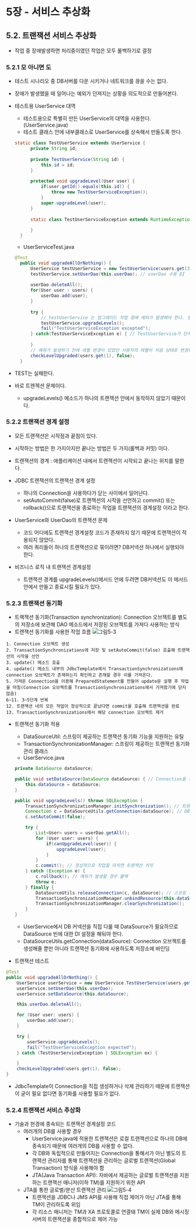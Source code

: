 # 5장 - 서비스 추상화

## 5.2. 트랜잭션 서비스 추상화
* 작업 중 장애발생하면 처리중이였던 작업은 모두 롤백하기로 결정

### 5.2.1 모 아니면 도
* 테스트 시나리오 중 DB서버를 다운 시키거나 네트워크를 끊을 수는 없다.
* 장애가 발생했을 때 일어나는 예외가 던져지는 상황을 의도적으로 만들어본다.
* 테스트용 UserService 대역
  * 테스트용으로 특별히 만든 UserService의 대역을 사용한다. (UserService.java)
  * 테스트 클래스 안에 내부클래스로 UserService를 상속해서 만들도록 한다.
  ```java
  static class TestUserService extends UserService {
		private String id;
		
		private TestUserService(String id) {
			this.id = id;
		}
		
		protected void upgradeLevel(User user) {
			if(user.getId().equals(this.id)) {
				throw new TestUserServiceException();
			}
			super.upgradeLevel(user);
		}
		
		static class TestUserServiceException extends RuntimeException {
			
		}
	}
  ```
  * UserServiceTest.java
  ```java
  @Test
	public void upgradeAllOrNothing() {
		UserService testUserService = new TestUserService(users.get(3).getId()); // 예외를 발생시킬 네 번째 사용자의 id를 넣어서 생성한다.
		testUserService.setUserDao(this.userDao); // userDao 수동 DI
		
		userDao.deleteAll();
		for(User user : users) {
			userDao.add(user);
		}
		
		try {
			// testUserService 는 업그레이드 작업 중에 예외가 발생해야 한다. 정상 종료라면 문제가 있으니 실패
			testUserService.upgradeLevels();
			fail("TestUserServiceException excepted");
		} catch(TestUserServiceException e) { // TestUserService가 던져주는 예외를 잡아서 계속 진행되도록 한다. 그 외의 예외라면 테스트 실패
			
		}
		// 예외가 발생하기 전에 레벨 변경이 있었던 사용자의 레벨이 처음 상태로 변경되었는지 확인
		checkLevelUpgraded(users.get(1), false);
	}
  ```

* TEST는 실패한다.
* 바로 트렌젝션 문제이다.
  * upgradeLevels() 메소드가 하나의 트랜잭션 안에서 동작하지 않았기 때문이다.
   
### 5.2.2 트랜잭션 경계 설정
* 모든 트랜잭션은 시작점과 끝점이 있다.
* 시작하는 방법은 한 가지이지만 끝나는 방법은 두 가지(롤백과 커밋) 이다.
* 트랜잭션의 경계 : 애플리케이션 내에서 트랜잭션이 시작되고 끝나는 위치를 말한다.

* JDBC 트랜잭션의 트랜잭션 경계 설정
  * 하나의 Connection을 사용하다가 닫는 사이에서 일어난다.
  * setAutoCommit(false)로 트랜잭션의 시작을 선언하고 commit() 또는 rollback()으로 트랜잭션을 종료하는 작업을 트랜잭션의 경계설정 이라고 한다.
* UserService와 UserDao의 트랜잭션 문제
  * 코드 어디에도 트랜잭션 경계설정 코드가 존재하지 않기 때문에 트랜잭션이 적용되지 않았다.
  * 여러 쿼리들이 하나의 트랜잭션으로 묶이려면? DB커넥션 하나에서 실행되야 한다.
* 비즈니스 로직 내 트랜잭션 경계설정
  * 트랜잭션 경계를 upgradeLevels()메서드 안에 두려면 DB커넥션도 이 메서드 안에서 만들고 종료시킬 필요가 있다.


### 5.2.3 트랜잭션 동기화
* 트랙잭션 동기화(Transaction synchronization): Connection 오브젝트를 별도의 저장소에 보관해 DAO 메소드에서 저장된 오브젝트를 가져다 사용하는 방식
* 트랜잭션 동기화를 사용한 작업 흐름
![그림5-3](https://user-images.githubusercontent.com/51041684/182013672-468b6f52-5d5c-4518-863d-6fe804fb8e81.png)

```text
1. Connection 오브젝트 생성
2. TransactionSynchronizations에 저장 및 setAutoCommit(false) 호출해 트랜잭션의 시작을 선언
3. update() 메소드 호출
4. update() 메소드 내부의 JdbcTemplate에서 TransactionSynchronizations에 connection 오브젝트가 존재하는지 확인하고 존재할 경우 이를 가져온다.
5. 가져온 Connection을 이용해 PreparedStatement를 만들어 update문 실행 후 작업을 마침(Connection 오브젝트를 TransactionSynchronizations에서 가져왔기에 닫지 않음)
6~11. 3~5단계 반복
12. 트랜잭션 내의 모든 작업이 정상적으로 끝났다면 commit을 호출해 트랜잭션을 완료
13. TransactionSynchronizations에서 해당 connection 오브젝트 제거
```
* 트랜잭션 동기화 적용
    * DataSourceUtil: 스프링이 제공하는 트랜잭션 동기화 기능을 지원하는 유틸
    * TransactionSynchronizationManager: 스프링이 제공하는 트랜잭션 동기화 관리 클래스
    * UserService.java
    ```java
    private DataSource dataSource;

    public void setDataSource(DataSource dataSource) { // Connection을 생성할 때 사용할 DataSource를 DI
        this.dataSource = dataSource;
    }

    public void upgradeLevels() throws SQLException {
        TransactionSynchronizationManager.initSynchronization(); // 트랜잭션 동기화 관리자를 이용해 동기화 작업을 초기화
        Connection c = DataSourceUtils.getConnection(dataSource); // DB 커넥션 생성과 동기화를 함께 해주는 유틸리티 메소드
        c.setAutoCommit(false);

        try {
            List<User> users = userDao.getAll();
            for (User user: users) {
                if(canUpgradeLevel(user)) {
                    upgradeLevel(user);
                }
            }
            c.commit(); // 정상적으로 작업을 마치면 트랜잭션 커밋
        } catch (Exception e) {
            c.rollback(); // 예외가 발생할 경우 롤백
            throw e;
        } finally {
            DataSourceUtils.releaseConnection(c, dataSource); // 스프링 유틸리티 메소드를 이용해 DB 커넥션을 안전하게 닫는다
            TransactionSynchronizationManager.unbindResource(this.dataSource); // 동기화 작업 종료 및 정리
            TransactionSynchronizationManager.clearSynchronization();
        }
    }
    ```
    * UserService에서 DB 커넥션을 직접 다룰 때 DataSource가 필요하므로 DataSource 빈에 대한 DI 설정을 해둬야 한다.
    * DataSourceUtils.getConnection(dataSource): Connection 오브젝트를 생성해줄 뿐만 아니라 트랜잭션 동기화에 사용하도록 저장소에 바인딩

* 트랜잭션 테스트
```java
@Test
public void upgradeAllOrNothing() {
    UserService userService = new UserService.TestUserService(users.get(3).getId());
    userService.setUserDao(this.userDao);
    userService.setDataSource(this.dataSource);

    this.userDao.deleteAll();

    for (User user: users) {
        userDao.add(user);
    }

    try {
        userService.upgradeLevels();
        fail("TestUserServiceException expected");
    } catch (TestUserServiceException | SQLException ex) {

    }
    checkLevelUpgraded(users.get(1), false);
}
```
* JdbcTemplate이 Connection을 직접 생성하거나 삭제 관리하기 때문에 트랜잭션이 굳이 필요 없다면 동기화를 사용할 필요가 없다.

### 5.2.4 트랜잭션 서비스 추상화
* 기술과 현경에 종속되는 트랜잭션 경계설정 코드
    * 여러개의 DB를 사용할 경우
        * UserService.java에 적용한 트랜잭션은 로컬 트랜잭션으로 하나의 DB에 종속되기 때문에 여러개의 DB를 사용할 수 없다.
        * 각 DB와 독립적으로 만들어지는 Connection을 통해서가 아닌 별도의 트랜잭션 관리자를 통해 트랜잭션을 관리하는 글로벌 트랜잭션(Global Transaction) 방식을 사용해야 함
        * JTA(Java Transaction API): 자바에서 제공하는 글로벌 트랜잭션을 지원하는 트랜잭선 매니저(이하 TM)를 지원하기 위한 API
    * JTA를 통한 글로벌/분산 트랜잭션 관리
	  ![그림5-4](https://user-images.githubusercontent.com/51041684/182013673-0c5b4456-9aae-43d3-b182-1dce53e308ca.png)
        * 트랜잭션을 JDBC나 JMS API를 사용해 직접 제어가 아닌 JTA를 통해 TM이 관리하도록 위임
        * 각 리소스 매니저는 TM과 XA 프로토콜로 연결돼 TM이 실제 DB와 메시징 서버의 트랜잭션을 종합적으로 제어 가능
        
         
